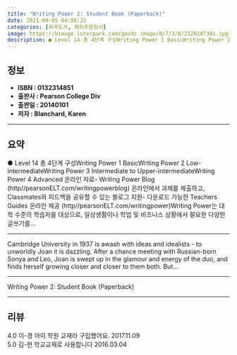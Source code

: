 ```yaml
---
title: "Writing Power 2: Student Book (Paperback)"
date: 2021-09-05 04:58:22
categories: [외국도서, 해외주문원서]
image: https://bimage.interpark.com/goods_image/0/7/3/0/212810730s.jpg
description: ● Level 14 총 4단계 구성Writing Power 1 BasicWriting Power 2 Low-intermediateWriting Power 3 Intermediate to Upper-intermediateWriting Power 4 Advanced 온라인 자료- Writ
---
```


## **정보**

- **ISBN : 0132314851**
- **출판사 : Pearson College Div**
- **출판일 : 20140101**
- **저자 : Blanchard, Karen**

------



## **요약**

●  Level 14 총 4단계 구성Writing Power 1 BasicWriting Power 2 Low-intermediateWriting Power 3 Intermediate to Upper-intermediateWriting Power 4 Advanced 온라인 자료- Writing Power Blog (http//pearsonELT.com/writingpowerblog) 온라인에서 과제를 제출하고, Classmates와 피드백을 공유할 수 있는 블로그 지원- 다운로드 가능한 Teachers Guides 온라인 제공 (http//pearsonELT.com/writingpower)Writing Power는 대학 수준의 학습자를 대상으로, 일상생활이나 학업 및 비즈니스 상황에서 필요한 다양한 글쓰기를...

------

Cambridge University in 1937 is awash with ideas and idealists - to unworldly Joan it is dazzling. After a chance meeting with Russian-born Sonya and Leo, Joan is swept up in the glamour and energy of the duo, and finds herself growing closer and closer to them both. But... 

------


Writing Power 2: Student Book (Paperback) 

------


## **리뷰** 

4.0 이-경 아이 학원 교재라 구입했어요. 2017.11.09 <br/>5.0 김-현 학교교재로 사용합니다 2016.03.04 <br/>